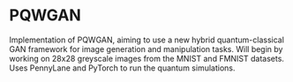 # PQWGAN
Implementation of PQWGAN, aiming to use a new hybrid quantum-classical GAN framework for image generation and manipulation tasks. Will begin by working on 28x28 greyscale images from the MNIST and FMNIST datasets. Uses PennyLane and PyTorch to run the quantum simulations.
